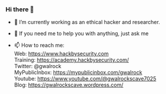 ### Hi there 👋

- 🔭 I’m currently working as an ethical hacker and researcher.

- 🤔 If you need me to help you with anything, just ask me

- 📫 How to reach me:  
Web: https://www.hackbysecurity.com  
Training: https://academy.hackbysecurity.com/  
Twitter: @gwalrock  
MyPublicInbox: https://mypublicinbox.com/gwalrock  
Youtube: https://www.youtube.com/@gwalrockscave7025  
Blog: https://gwalrockscave.wordpress.com/  




<!--
**Gwalrock/gwalrock** is a ✨ _special_ ✨ repository because its `README.md` (this file) appears on your GitHub profile.

Here are some ideas to get you started:

- 🔭 I’m currently working on ...
- 🌱 I’m currently learning ...
- 👯 I’m looking to collaborate on ...
- 🤔 I’m looking for help with ...
- 💬 Ask me about ...
- 📫 How to reach me: ...
- 😄 Pronouns: ...
- ⚡ Fun fact: ...
-->
